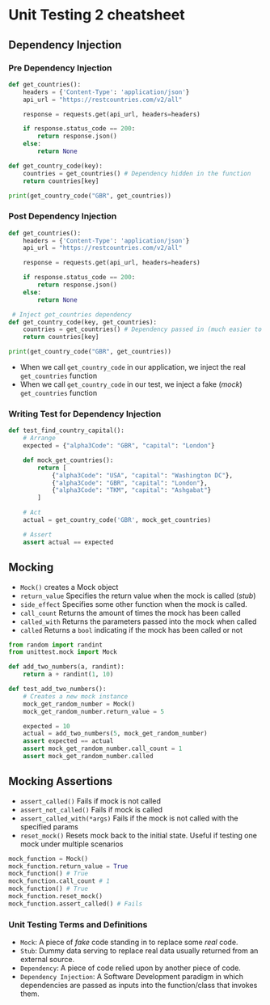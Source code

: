 # Unit Testing 2 cheatsheet

## Dependency Injection

### Pre Dependency Injection

```python
def get_countries():
    headers = {'Content-Type': 'application/json'}
    api_url = "https://restcountries.com/v2/all"

    response = requests.get(api_url, headers=headers)

    if response.status_code == 200:
        return response.json()
    else:
        return None

def get_country_code(key):
    countries = get_countries() # Dependency hidden in the function
    return countries[key]

print(get_country_code("GBR", get_countries))
```

### Post Dependency Injection

```python
def get_countries():
    headers = {'Content-Type': 'application/json'}
    api_url = "https://restcountries.com/v2/all"

    response = requests.get(api_url, headers=headers)

    if response.status_code == 200:
        return response.json()
    else:
        return None

 # Inject get_countries dependency
def get_country_code(key, get_countries):
    countries = get_countries() # Dependency passed in (much easier to test!)
    return countries[key]

print(get_country_code("GBR", get_countries))
```

- When we call `get_country_code` in our application, we inject the real `get_countries` function
- When we call `get_country_code` in our test, we inject a fake (_mock_) `get_countries` function

### Writing Test for Dependency Injection

```python
def test_find_country_capital():
    # Arrange
    expected = {"alpha3Code": "GBR", "capital": "London"}

    def mock_get_countries():
        return [
            {"alpha3Code": "USA", "capital": "Washington DC"},
            {"alpha3Code": "GBR", "capital": "London"},
            {"alpha3Code": "TKM", "capital": "Ashgabat"}
        ]

    # Act
    actual = get_country_code('GBR', mock_get_countries)

    # Assert
    assert actual == expected
```

## Mocking

- `Mock()` creates a Mock object
- `return_value` Specifies the return value when the mock is called (_stub_)
- `side_effect` Specifies some other function when the mock is called.
- `call_count` Returns the amount of times the mock has been called
- `called_with` Returns the parameters passed into the mock when called
- `called` Returns a `bool` indicating if the mock has been called or not

```python
from random import randint
from unittest.mock import Mock

def add_two_numbers(a, randint):
    return a + randint(1, 10)

def test_add_two_numbers():
    # Creates a new mock instance
    mock_get_random_number = Mock()
    mock_get_random_number.return_value = 5

    expected = 10
    actual = add_two_numbers(5, mock_get_random_number)
    assert expected == actual
    assert mock_get_random_number.call_count = 1
    assert mock_get_random_number.called
```

## Mocking Assertions

- `assert_called()` Fails if mock is not called
- `assert_not_called()` Fails if mock is called
- `assert_called_with(*args)` Fails if the mock is not called with the specified params
- `reset_mock()` Resets mock back to the initial state. Useful if testing one mock under multiple scenarios

```python
mock_function = Mock()
mock_function.return_value = True
mock_function() # True
mock_function.call_count # 1
mock_function() # True
mock_function.reset_mock()
mock_function.assert_called() # Fails
```

### Unit Testing Terms and Definitions

- `Mock`: A piece of _fake_ code standing in to replace some _real_ code.
- `Stub`: Dummy data serving to replace real data usually returned from an external source.
- `Dependency`: A piece of code relied upon by another piece of code.
- `Dependency Injection`: A Software Development paradigm in which dependencies are passed as inputs into the function/class that invokes them.
